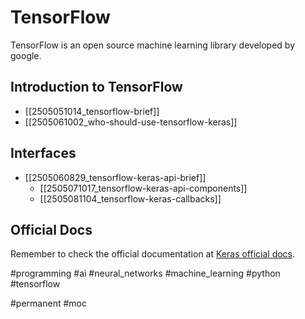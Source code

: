# TensorFlow
TensorFlow is an open source machine learning library developed by google.

## Introduction to TensorFlow
- [[2505051014_tensorflow-brief]]
- [[2505061002_who-should-use-tensorflow-keras]]

## Interfaces
- [[2505060829_tensorflow-keras-api-brief]]
	- [[2505071017_tensorflow-keras-api-components]]
	- [[2505081104_tensorflow-keras-callbacks]]

## Official Docs
Remember to check the official documentation at [Keras official docs](https://www.tensorflow.org/guide/keras).

#programming #ai #neural_networks #machine_learning #python #tensorflow

#permanent #moc
